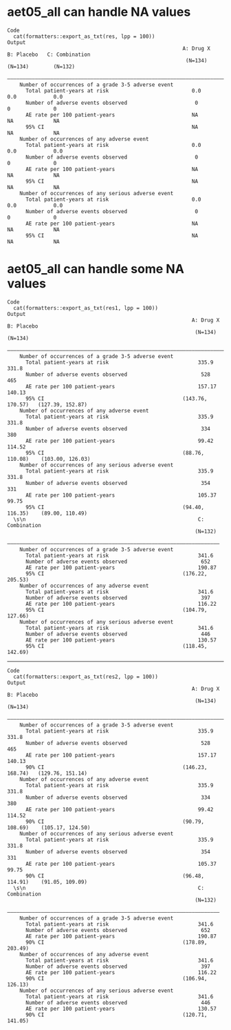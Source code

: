 # aet05_all can handle NA values

    Code
      cat(formatters::export_as_txt(res, lpp = 100))
    Output
                                                             A: Drug X   B: Placebo   C: Combination
                                                              (N=134)     (N=134)        (N=132)    
        ————————————————————————————————————————————————————————————————————————————————————————————
        Number of occurrences of a grade 3-5 adverse event                                          
          Total patient-years at risk                           0.0         0.0            0.0      
          Number of adverse events observed                      0           0              0       
          AE rate per 100 patient-years                         NA           NA             NA      
          95% CI                                                NA           NA             NA      
        Number of occurrences of any adverse event                                                  
          Total patient-years at risk                           0.0         0.0            0.0      
          Number of adverse events observed                      0           0              0       
          AE rate per 100 patient-years                         NA           NA             NA      
          95% CI                                                NA           NA             NA      
        Number of occurrences of any serious adverse event                                          
          Total patient-years at risk                           0.0         0.0            0.0      
          Number of adverse events observed                      0           0              0       
          AE rate per 100 patient-years                         NA           NA             NA      
          95% CI                                                NA           NA             NA      

# aet05_all can handle some NA values

    Code
      cat(formatters::export_as_txt(res1, lpp = 100))
    Output
                                                                A: Drug X          B: Placebo   
                                                                 (N=134)            (N=134)     
        ————————————————————————————————————————————————————————————————————————————————————————
        Number of occurrences of a grade 3-5 adverse event                                      
          Total patient-years at risk                             335.9              331.8      
          Number of adverse events observed                        528                465       
          AE rate per 100 patient-years                           157.17             140.13     
          95% CI                                             (143.76, 170.57)   (127.39, 152.87)
        Number of occurrences of any adverse event                                              
          Total patient-years at risk                             335.9              331.8      
          Number of adverse events observed                        334                380       
          AE rate per 100 patient-years                           99.42              114.52     
          95% CI                                             (88.76, 110.08)    (103.00, 126.03)
        Number of occurrences of any serious adverse event                                      
          Total patient-years at risk                             335.9              331.8      
          Number of adverse events observed                        354                331       
          AE rate per 100 patient-years                           105.37             99.75      
          95% CI                                             (94.40, 116.35)    (89.00, 110.49) 
      \s\n                                                        C: Combination 
                                                                 (N=132)     
        —————————————————————————————————————————————————————————————————————
        Number of occurrences of a grade 3-5 adverse event                   
          Total patient-years at risk                             341.6      
          Number of adverse events observed                        652       
          AE rate per 100 patient-years                           190.87     
          95% CI                                             (176.22, 205.53)
        Number of occurrences of any adverse event                           
          Total patient-years at risk                             341.6      
          Number of adverse events observed                        397       
          AE rate per 100 patient-years                           116.22     
          95% CI                                             (104.79, 127.66)
        Number of occurrences of any serious adverse event                   
          Total patient-years at risk                             341.6      
          Number of adverse events observed                        446       
          AE rate per 100 patient-years                           130.57     
          95% CI                                             (118.45, 142.69)

---

    Code
      cat(formatters::export_as_txt(res2, lpp = 100))
    Output
                                                                A: Drug X          B: Placebo   
                                                                 (N=134)            (N=134)     
        ————————————————————————————————————————————————————————————————————————————————————————
        Number of occurrences of a grade 3-5 adverse event                                      
          Total patient-years at risk                             335.9              331.8      
          Number of adverse events observed                        528                465       
          AE rate per 100 patient-years                           157.17             140.13     
          90% CI                                             (146.23, 168.74)   (129.76, 151.14)
        Number of occurrences of any adverse event                                              
          Total patient-years at risk                             335.9              331.8      
          Number of adverse events observed                        334                380       
          AE rate per 100 patient-years                           99.42              114.52     
          90% CI                                             (90.79, 108.69)    (105.17, 124.50)
        Number of occurrences of any serious adverse event                                      
          Total patient-years at risk                             335.9              331.8      
          Number of adverse events observed                        354                331       
          AE rate per 100 patient-years                           105.37             99.75      
          90% CI                                             (96.48, 114.91)    (91.05, 109.09) 
      \s\n                                                        C: Combination 
                                                                 (N=132)     
        —————————————————————————————————————————————————————————————————————
        Number of occurrences of a grade 3-5 adverse event                   
          Total patient-years at risk                             341.6      
          Number of adverse events observed                        652       
          AE rate per 100 patient-years                           190.87     
          90% CI                                             (178.89, 203.49)
        Number of occurrences of any adverse event                           
          Total patient-years at risk                             341.6      
          Number of adverse events observed                        397       
          AE rate per 100 patient-years                           116.22     
          90% CI                                             (106.94, 126.13)
        Number of occurrences of any serious adverse event                   
          Total patient-years at risk                             341.6      
          Number of adverse events observed                        446       
          AE rate per 100 patient-years                           130.57     
          90% CI                                             (120.71, 141.05)

